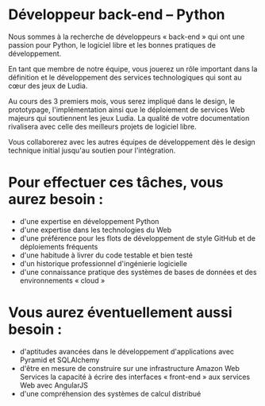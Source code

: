 # Développeur back-end – Python

Nous sommes à la recherche de développeurs « back-end » qui ont une passion pour Python, le logiciel libre et les bonnes pratiques de développement.

En tant que membre de notre équipe, vous jouerez un rôle important dans la définition et le développement des services technologiques qui sont au cœur des jeux de Ludia.

Au cours des 3 premiers mois, vous serez impliqué dans le design, le prototypage, l'implémentation ainsi que le déploiement de services Web majeurs qui soutiennent les jeux Ludia. La qualité de votre documentation rivalisera avec celle des meilleurs projets de logiciel libre.

Vous collaborerez avec les autres équipes de développement dès le design technique initial jusqu'au soutien pour l'intégration.


# Pour effectuer ces tâches, vous aurez besoin :

* d'une expertise en développement Python
* d'une expertise dans les technologies du Web
* d'une préférence pour les flots de développement de style GitHub et de
  déploiements fréquents
* d'une habitude à livrer du code testable et bien testé
* d'un historique professionnel d'ingénierie logicielle
* d'une connaissance pratique des systèmes de bases de données et des
  environnements « cloud »

# Vous aurez éventuellement aussi besoin :

* d'aptitudes avancées dans le développement d'applications avec Pyramid et
  SQLAlchemy
* d'être en mesure de construire sur une infrastructure Amazon Web Services
  la capacité à écrire des interfaces « front-end » aux services Web avec
  AngularJS
* d'une compréhension des systèmes de calcul distribué
